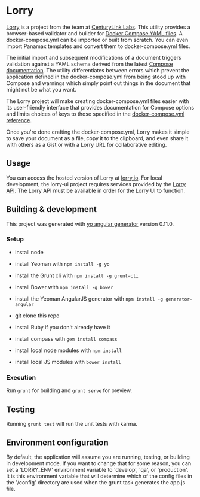 # Lorry
[Lorry](https://lorry.io) is a project from the team at [CenturyLink Labs](http://www.centurylinklabs.com/).  This utility provides a browser-based validator and builder for [Docker Compose YAML files](https://docs.docker.com/compose/yml/).  A docker-compose.yml can be imported or built from scratch.  You can even import Panamax templates and convert them to docker-compose.yml files.  

The initial import and subsequent modifications of a document triggers validation against a YAML schema derived from the latest [Compose documentation](https://docs.docker.com/compose/).  The utility differentiates between errors which prevent the application defined in the docker-compose.yml from being stood up with Compose and warnings which simply point out things in the document that might not be what you want.  

The Lorry project will make creating docker-compose.yml files easier with its user-friendly interface that provides documentation for Compose options and limits choices of keys to those specified in the [docker-compose.yml reference](https://docs.docker.com/compose/yml/). 

Once you're done crafting the docker-compose.yml, Lorry makes it simple to save your document as a file, copy it to the clipboard, and even share it with others as a Gist or with a Lorry URL for collaborative editing.

## Usage
You can access the hosted version of Lorry at [lorry.io](https://lorry.io). For local development, the lorry-ui project requires services provided by the [Lorry API](https://github.com/CenturyLinkLabs/lorry). The Lorry API must be available in order for the Lorry UI to function.

## Building & development
This project was generated with [yo angular generator](https://github.com/yeoman/generator-angular)
version 0.11.0.

### Setup
* install node
* install Yeoman with `npm install -g yo`
* install the Grunt cli with `npm install -g grunt-cli`
* install Bower with `npm install -g bower`
* install the Yeoman AngularJS generator with `npm install -g generator-angular`

* git clone this repo
* install Ruby if you don't already have it
* install compass with `gem install compass`
* install local node modules with `npm install`
* install local JS modules with `bower install`

### Execution
Run `grunt` for building and `grunt serve` for preview.

## Testing
Running `grunt test` will run the unit tests with karma.

## Environment configuration
By default, the application will assume you are running, testing, or building in development mode.  If you want to 
change that for some reason, you can set a 'LORRY_ENV' environment variable to 'develop', 'qa', or 'production'.  
It is this environment variable that will determine which of the config files in the '/config' directory are used when 
the grunt task generates the app.js file.
